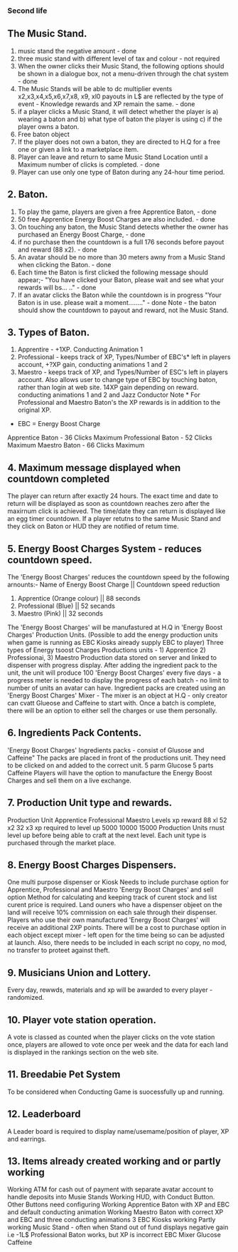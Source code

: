 ### Second life 

## The Music Stand.
1. music stand the negative amount - done
2. three music stand with different level of tax and colour -  not required
3. When the owner clicks their Music Stand, the following options should be shown in a dialogue box, not a menu-driven through the chat system - done
4. The Music Stands will be able to dc multiplier events x2,x3,x4,x5,x6,x7,x8, x9, xl0 payouts in L$ are reflected by the type of event - Knowledge rewards and XP remain the same. - done
5. if a player clicks a Music Stand, it will detect whether the player is a) wearing a baton and b) what type of baton the player is using c) if the player owns a baton.
6. Free baton object
7. If the player does not own a baton, they are directed to H.Q for a free one or given a link to a marketplace item.
8. Player can leave and return to same Music Stand Location until a Maximum number of clicks is completed. - done 
9. Player can use only one type of Baton during any 24-hour time period.



## 2. Baton.
1. To play the game, players are given a free Apprentice Baton, - done
2. 50 free Apprentice Energy Boost Charges are also included. - done
3. On touching any baton, the Music Stand detects whether the owner has purchased an Energy Boost Charge, - done
4. if no purchase then the countdown is a full 176 seconds before payout and reward (88 x2). - done
5. An avatar should be no more than 30 meters awny from a Music Stand when clicking the Baton. - done
6. Each time the Baton is first clicked the following message should appear;-
"You have clicked your Baton, please wait and see what your rewards will bs... .." - done
7. If an avatar clicks the Baton while the countdown is in progress
"Your Baton is in use. please wait a moment........" - done
Note - the baton should show the countdown to payout and reward, not lhe Music Stand.



## 3. Types of Baton.
1. Apprentire - +1XP. Conducting Animation 1
2. Professional - keeps track of XP, Types/Number of EBC's* left in players account, +?XP gain, conducting
animations 1 and 2
3. Maestro - keeps track of XP, and Types/Number of ESC's left in players account. Also allows user to change type of EBC by touching baton, rather than login at web site. 14XP gain depending on reward. conducting animations 1 and 2 and Jazz Conductor
Note * For Professional and Maestro Baton's the XP rewards is in addition to the original XP. 
* EBC = Energy Boost Charge

Apprentice Baton - 36 Clicks Maximum 
Professional Baton - 52 Clicks Maximum 
Maestro Baton - 66 Clicks Maximum 



## 4. Maximum message displayed when countdown completed 
The player can return after exactly 24 hours. The exact time and date to return will be displayed as soon as countdown reaches zero after the maxirnum click is achieved.
The time/date they can return is displayed like an egg timer countdown.
If a player retutns to the same Music Stand and they click on Baton or HUD they are notified of retum time.



## 5. Energy Boost Charges System - reduces countdown speed.
The 'Energy Boost Charges' reduces the countdown speed by the following arnounts:-
Name of Energy Boost Charge     || Countdown speed reduction
1. Apprentice (Orange colour)   ||   88 seconds
2. Professional (Blue)          ||   52 secands
3. Maestro (Pink)               ||   32 seconds
 
The 'Energy Boost Charges' will be manufastured at H.Q in 'Energy Boost Charges' Production Units. (Possible to add the energy production units when game is running as EBC Kiosks aiready supply EBC to player)
Three types of Energy tsoost Charges Productions units - 1) Apprentice 2) Professionai, 3) Maestro
Production data stored on server and linked to dispenser with progress display.
After adding the ingredient pack to the unit, the unit will produce 100 'Energy Boost Charges' every five days - a progress meter is needed to display the progress of each batch - no limit to number of units an avatar can have.
Ingredient packs are created using an 'Energy Boost Charges' Mixer - The mixer is an object at H.Q - only creator can cvatt Glueose and Caffeine to start with.
Once a batch is complete, there will be an option to either sell the charges or use them personally.



## 6. Ingredients Pack Contents.
'Energy Boost Charges' Ingredients packs - consist of Glusose and Caffeine" The packs are placed in front of the productions unit. They need to be clicked on and added to the correct unit.
5 parm Glucose 5 parts Caffeine
Players will have the option to manufacture the Energy Boost Charges and sell them on a live exchange.



## 7. Production Unit type and rewards.
Production Unit
Apprentice Frofessional Maestro
Levels xp reward
88 xl 52 x2 32 x3
xp required to level up
5000 10000 15000
Production Units rnust level up before being able to craft at the next level. Each unit type is purchased through the market place.



##  8. Energy Boost Charges Dispensers.
One multi purpose dispenser or Kiosk
Needs to include purchase option for Apprentice, Professional and Maestro 'Energy Boost Charges' and sell option
Method for calculating and keeping track of curent stock and list curent price is required.
Land ouners who have a dispenser objeet on the land will receive 10% comrnission on each sale through their dispenser.
Players who use their own manufactured 'Energy Boost Charges' will receive an additional 2XP points.
There will be a cost to purchase option in each object except mixer - left open for the time being so can be adjusted at launch.
Also, there needs to be included in each script no copy, no mod, no transfer to proteet against theft.



## 9. Musicians Union and Lottery.
Every day, rewwds, materials and xp will be awarded to every player - randomized.


## 10. Player vote station operation.
A vote is classed as counted when the player clicks on the vote station once, players are allowed to vote once per week and the data for each land is displayed in the rankings section on the web site.


## 11. Breedabie Pet System
To be considered when Conducting Game is suocessfully up and running.


## 12. Leaderboard 
A Leader board is required to display name/usemame/position of player, XP and earrings.


## 13. Items already created working and or partly working
Working ATM for cash out of payment with separate avatar account to handle deposits into Musie Stands Working HUD, with Conduct Button. 
Other Buttons need configuring
Working Apprentice Baton with XP and EBC and default conducting animation  Working Maestro Baton with correct XP and EBC and three conducting animations
3 EBC Kiosks working
Partly working Music Stand - often when Stand out of fund displays negative gain i.e -1L$
Professional Baton works, but XP is incorrect
EBC Mixer
Glucose
Caffeine









